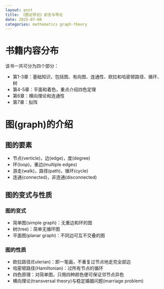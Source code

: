 ```yaml
---
layout: post
title: 《图论导论》前言与导论
date: 2025-07-08
categories: mathematics graph-theory
---
```


# 书籍内容分布

该书一共可分为四个部分：

* 第1-3章：基础知识，包括图、有向图、连通性、欧拉和哈密顿路径、循环、树
* 第4-5章：平面和着色，重点介绍四色定理
* 第6章：横向理论和连通性
* 第7章：拟阵

# 图(graph)的介绍

## 图的要素

* 节点(verticle)，边(edge)，度(degree)
* 环(loop)，重边(multiple edges)
* 游走(walk)，路径(path)，循环(cycle)
* 连通(connected)，非连通(disconnected)

## 图的变式与性质

### 图的变式

* 简单图(simple graph)：无重边和环的图
* 树(tree)：简单无循环图
* 平面图(planar graph)：不同边可互不交叠的图

### 图的性质

* 欧拉路径(Eulerian)：即一笔画，不重复过节点地走完全部边
* 哈密顿路径(Hamiltonian)：过所有节点的循环
* 四色原理：对简单图，只用四种颜色便可保证邻节点异色
* 横向理论(transversal theory)与稳定婚姻问题(marriage problem)

